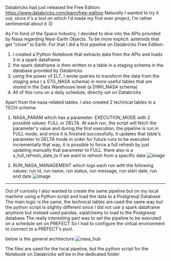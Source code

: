 Databricks had just released the Free Edition: https://www.databricks.com/learn/free-edition
Naturally I wanted to try it out, since it's a tool on which I'd made my first ever project, I'm rather sentimental about it :D

As I'm fond of the Space Industry, I decided to dive into the APIs provided by Nasa regarding Near-Earth Objects. To be more explicit: asteroids that get "close" to Earth.
For that I did a first pipeline on Databricks Free Edition:
1. I created a Python Notebook that extracts data from the APIs and loads it in a spark dataframe
2. the spark dataframe is then written to a table in a staging schema in the database provided by Databricks
3. using the power of ELT, I wrote queries to transform the data from the staging area ( a STG_NASA schema) in more useful tables that are stored in the Data Warehouse level (a DWH_NASA schema)
4. All of this runs on a daily schedule, directly set on Databricks

Apart from the nasa-related tables. I also created 2 technical tables in a TECH schema:
1. NASA_PARAM which has a parameter: EXECUTION_MODE with 2 possible values: FULL or DELTA. At each run, the script will fetch the parameter's value and during the first execution, the pipeline is run in FULL mode, and once it is finished successfully, it updates that table's parameter to DELTA mode in order for future runs to be executed incrementally
  that way, it is possible to force a full refresh by just updating manually that parameter to FULL.
  there also is a s_full_refresh_date_ts if we want to refresh from a specific date
![image](https://github.com/user-attachments/assets/ffe9294e-ee6e-43e4-a384-9edd6938f9b7)

2. RUN_NASA_MANAGEMENT which logs each run with the following values: run id, run name, run status, run message, run start date, run end date
![image](https://github.com/user-attachments/assets/23acda25-54b3-415e-bb44-bdac866e990f)


--------------------------------------------

Out of curiosity I also wanted to create the same pipeline but on my local machine using a Python script and load the data to a Postgresql Database
The main logic is the same, the technical tables are used the same way but the python script is slightly different since I did not use a spark dataframe anymore but instead used pandas, sqlalchemy to load to the Postgresql database
The really interesting part was to set the pipeline to be executed on a schedule set on PREFECT
So I had to configure the virtual environment to connect to a PREFECT's pool.

below is the general architecture
![nasa_hub](https://github.com/user-attachments/assets/980a0a2c-4878-4df1-b191-999c9ebc07ea)

The files are used for the local pipeline, but the python script for the Notebook on Databricks will be in the dedicated folder
